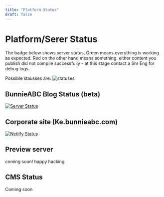 ```yaml
---
title: "Platform Status"
draft: false
---
```

# Platform/Serer Status

The badge below shows server status, Green means everything is working as expected. Red on the other hand means something. either content you publish did not compile successfully - at this stage contact a Snr Eng for debug logs.

Possible stausses are:
![statuses](/uploads/monitor-sites-status-badges.png)

## BunnieABC Blog Status (beta)
[![Server Status](https://api.netlify.com/api/v1/badges/688ee309-832d-42c6-8422-85fbb7c108d0/deploy-status)](https://app.netlify.com/sites/babcblog/deploys)

## Corporate site (Ke.bunnieabc.com)
[![Netlify Status](https://api.netlify.com/api/v1/badges/b6fe88a7-da6d-422d-b11a-ea1c411a3026/deploy-status)](https://app.netlify.com/sites/bunnie/deploys)

## Preview server
coming soon! happy hacking

## CMS Status
Coming soon
